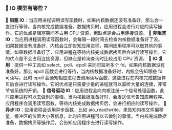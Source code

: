### 🥂 IO 模型有哪些？
🔶 **阻塞 IO**：当应用进程调用读写函数时，如果内核数据还没有准备好，那么会一直进行等待。当内核完成数据准备，数据拷贝时，应用进程会进行对应的读写操作。它的优点是阻塞期间不占用 CPU 资源，但缺点是会占用连接资源。
🔶 **非阻塞 IO**：当应用进程调用读写函数时，会每隔一段时间去检查内核数据准备好了没。如果数据没有准备好，内核会立即告知应用进程，期间应用程序可以做其他的事情。如果数据准备好了，应用进程在等待内核完成数据拷贝后会进行读写操作。它的优点是不会占用连接资源，但缺点是轮询查询时比较占用 CPU 资源。
🔶 **IO 复用**：提供一种工具如 select、poll、epoll 来同时监听多个 fd，如果内核数据没有准备好，那么 epoll 函数会进行等待，当内核数据准备好时，内核会告知哪些 fd 可读写。此时 epoll 会通知相应进程去调用读写函数，这些进程在内核完成数据拷贝后会进行读写操作。它的优点是只需要少量的进程就可以监听大量的连接，非常节省系统的开销。
🔶 **信号驱动 IO**：应用进程会向内核注册一个信号处理函数，此时应用进程可以去做别的事情。当内核数据准备好时，会发送信号告知应用程序。应用程序会调用读写函数，等待内核完成数据拷贝后，会进行相应的读写操作。
🔶 **异步 IO**：应用进程会调用异步函数，比如 aio_read/write，来告知内核文件偏移量，缓冲区的位置大小等信息，此时应用进程可以去做别的事情。当内核完成数据准备，数据拷贝等操作后，会告知应用程序去进行读写操作。